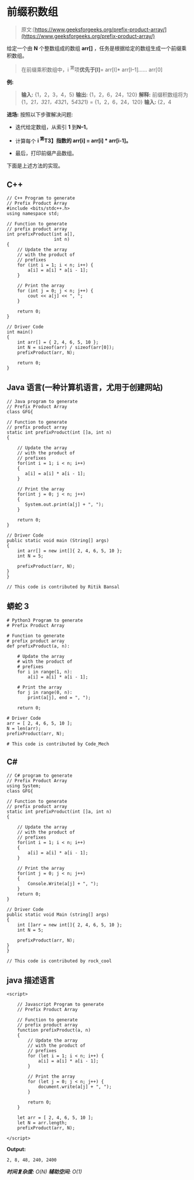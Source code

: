 # 前缀积数组

> 原文:[https://www.geeksforgeeks.org/prefix-product-array/](https://www.geeksforgeeks.org/prefix-product-array/)

给定一个由 **N** 个整数组成的数组 **arr[]** ，任务是根据给定的数组生成一个前缀乘积数组。

> 在前缀乘积数组中，i <sup>第</sup>项**优先于[I]**= arr[I]* arr[I–1]*……* arr[0]

**例:**

> **输入:** {1，2，3，4，5}
> **输出:** {1，2，6，24，120}
> **解释:**
> 前缀积数组将为{1，2*1，3*2*1，4*3*2*1，5*4*3*2*1} = {1，2，6，24，120}
> **输入:** {2，4

**进场:**
按照以下步骤解决问题:

*   迭代给定数组，从索引 **1** 到**N–1**。

*   计算每个 **i <sup>第</sup>T3】指数的 arr[i] = arr[i] * arr[i-1]。** 
*   最后，打印前缀产品数组。

下面是上述方法的实现。

## C++

```
// C++ Program to generate
// Prefix Product Array
#include <bits/stdc++.h>
using namespace std;

// Function to generate
// prefix product array
int prefixProduct(int a[],
                  int n)
{
    // Update the array
    // with the product of
    // prefixes
    for (int i = 1; i < n; i++) {
        a[i] = a[i] * a[i - 1];
    }

    // Print the array
    for (int j = 0; j < n; j++) {
        cout << a[j] << ", ";
    }

    return 0;
}

// Driver Code
int main()
{
    int arr[] = { 2, 4, 6, 5, 10 };
    int N = sizeof(arr) / sizeof(arr[0]);
    prefixProduct(arr, N);

    return 0;
}
```

## Java 语言(一种计算机语言，尤用于创建网站)

```
// Java program to generate
// Prefix Product Array
class GFG{

// Function to generate
// prefix product array
static int prefixProduct(int []a, int n)
{

    // Update the array
    // with the product of
    // prefixes
    for(int i = 1; i < n; i++)
    {
       a[i] = a[i] * a[i - 1];
    }

    // Print the array
    for(int j = 0; j < n; j++)
    {
       System.out.print(a[j] + ", ");
    }

    return 0;
}

// Driver Code
public static void main (String[] args)
{
    int arr[] = new int[]{ 2, 4, 6, 5, 10 };
    int N = 5;

    prefixProduct(arr, N);
}
}

// This code is contributed by Ritik Bansal
```

## 蟒蛇 3

```
# Python3 Program to generate
# Prefix Product Array

# Function to generate
# prefix product array
def prefixProduct(a, n):

    # Update the array
    # with the product of
    # prefixes
    for i in range(1, n):
        a[i] = a[i] * a[i - 1];

    # Print the array
    for j in range(0, n):
        print(a[j], end = ", ");

    return 0;

# Driver Code
arr = [ 2, 4, 6, 5, 10 ];
N = len(arr);
prefixProduct(arr, N);

# This code is contributed by Code_Mech
```

## C#

```
// C# program to generate
// Prefix Product Array
using System;
class GFG{

// Function to generate
// prefix product array
static int prefixProduct(int []a, int n)
{

    // Update the array
    // with the product of
    // prefixes
    for(int i = 1; i < n; i++)
    {
        a[i] = a[i] * a[i - 1];
    }

    // Print the array
    for(int j = 0; j < n; j++)
    {
        Console.Write(a[j] + ", ");
    }
    return 0;
}

// Driver Code
public static void Main (string[] args)
{
    int []arr = new int[]{ 2, 4, 6, 5, 10 };
    int N = 5;

    prefixProduct(arr, N);
}
}

// This code is contributed by rock_cool
```

## java 描述语言

```
<script>

    // Javascript Program to generate
    // Prefix Product Array

    // Function to generate
    // prefix product array
    function prefixProduct(a, n)
    {
        // Update the array
        // with the product of
        // prefixes
        for (let i = 1; i < n; i++) {
            a[i] = a[i] * a[i - 1];
        }

        // Print the array
        for (let j = 0; j < n; j++) {
            document.write(a[j] + ", ");
        }

        return 0;
    }

    let arr = [ 2, 4, 6, 5, 10 ];
    let N = arr.length;
    prefixProduct(arr, N);

</script>
```

**Output:** 

```
2, 8, 48, 240, 2400
```

***时间复杂度:** O(N)*
***辅助空间:** O(1)*